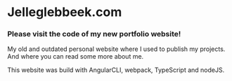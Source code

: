 # Jelleglebbeek.com
### Please visit the code of my new portfolio website!
My old and outdated personal website where I used to publish my projects. And where you can read some more about me.

This website was build with AngularCLI, webpack, TypeScript and nodeJS.


